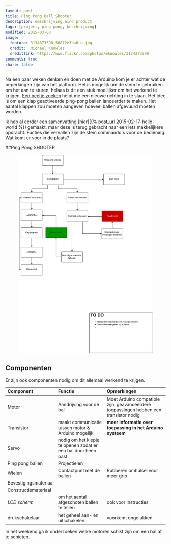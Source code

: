 ```yaml
---
layout: post
title: Ping Pong Ball Shooter
description: omschrijving eind product
tags: [project, ping-pong, beschrijving]
modified: 2015-03-03
image:
  feature: 3134373590_56872e3ba8_o.jpg
  credit:  Michael Knowles
  creditlink: https://www.flickr.com/photos/mknowles/3134373590
comments: true
share: false
---
```


Na een paar weken denken en doen met de Arduino kom je er achter wat de beperkingen zijn van het platform. Het is mogelijk om de stem te gebruiken om het aan te sturen, helaas is dit een stuk moeilijker om het werkend te krijgen. [Een beetje zoeken](http://arduinoinaustralia.blogspot.nl/2012/09/diy-ping-pong-ball-launcher-with-arduino.html) helpt me een nieuwe richting in te slaan. Het idee is om een klap geactiveerde ping-pong ballen lanceerder te maken. Het aantal klappen zou moeten aangeven hoeveel ballen afgevuurd moeten worden.

Ik heb al eerder een samenvatting [hier]({% post_url 2015-02-17-hello-world %}) gemaakt, maar deze is terug gebracht naar een iets makkelijkere opdracht. Fucties die vervallen zijn de stem commando's voor de bediening. Wat komt er voor in de plaats?

<!--more-->

##Ping Pong SHOOTER

<figure>
    <img src="/images/ping-pong.png" alt="flowchart hoe het uiteindelijk moet werken">
</figure>


## Componenten
Er zijn ook componenten nodig om dit allemaal werkend te krijgen. 

| Component | Functie | Opmerkingen |
|:----------|:--------|:------------|
| Motor | Aandrijving voor de bal | Moet Arduino compatible zijn, geavanceerdere toepassingen hebben een transistor nodig |
| Transistor | maakt communicatie tussen motor & Arduino mogelijk | **meer informatie over toepassing in het Arduino systeem** |
| Servo | nodig om het klepje te openen zodat er een bal door heen past |  |
| Ping pong ballen | Projectielen |  |
| Wielen | Contactpunt met de ballen | Rubberen omhulsel voor meer grip |
| Bevestigingsmateriaal | |
| Constructiemateriaal | |
| _LCD scherm_ | om het aantal afgeschoten ballen te tellen | ook voor instructies |
| drukschakelaar | het geheel aan- en uitschakelen | voorkomt ongelukken |

In het weekend ga ik onderzoeken welke motoren schikt zijn om een bal af te schieten.
